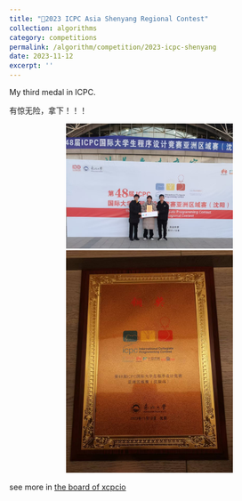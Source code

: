 ```yaml
---
title: "🥉2023 ICPC Asia Shenyang Regional Contest"
collection: algorithms
category: competitions
permalink: /algorithm/competition/2023-icpc-shenyang
date: 2023-11-12
excerpt: ''
---
```


My third medal in ICPC.

有惊无险，拿下！！！

<div align="center">
    <img src="/images/acm/2023-icpc-shenyang-team.jpg" width="300"><br>
    <img src="/images/acm/2023-icpc-shenyang-medal.jpg" width="300"><br>
</div>

see more in [the board of xcpcio](https://board.xcpcio.com/icpc/48th/shenyang)

